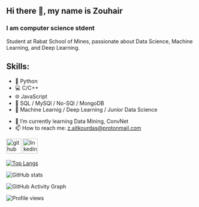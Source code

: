 ## Hi there 👋, my name is Zouhair
### I am computer science stdent
Student at Rabat School of Mines, passionate about Data Science, Machine Learning, and Deep Learning.

## Skills: 
* 🐍 Python 
* 💻 C/C++ 
* 🌐 JavaScript
* 💽 SQL / MySQl / No-SQl / MongoDB
* 🧠 Machine Learnig / Deep Learning / Junior Data Science  

- 🌱 I’m currently learning Data Mining, ConvNet 
- 📫 How to reach me: z.aitkourdas@protonmail.com 


[<img src='https://cdn.jsdelivr.net/npm/simple-icons@3.0.1/icons/github.svg' alt='github' height='40'>](https://github.com/z-aitkourdas)  [<img src='https://cdn.jsdelivr.net/npm/simple-icons@3.0.1/icons/linkedin.svg' alt='linkedin' height='40'>](https://www.linkedin.com/in/zouhair-ait-kourdas/)  

[![Top Langs](https://github-readme-stats.vercel.app/api/top-langs/?username=z-aitkourdas)](https://github.com/anuraghazra/github-readme-stats)

![GitHub stats](https://github-readme-stats.vercel.app/api?username=z-aitkourdas&show_icons=true)  

![GitHub Activity Graph](https://activity-graph.herokuapp.com/graph?username=z-aitkourdas)  

![Profile views](https://gpvc.arturio.dev/z-aitkourdas)  
